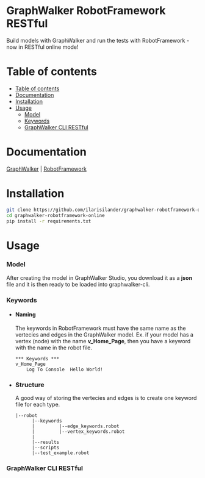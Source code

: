 # GraphWalker RobotFramework RESTful
Build models with GraphWalker and run the tests with RobotFramework - now in RESTful online mode!

# Table of contents
<!--ts-->
   * [Table of contents](#table-of-contents)
   * [Documentation](#documentation)
   * [Installation](#installation)
   * [Usage](#usage)
      * [Model](#model)
      * [Keywords](#keywords)
      * [GraphWalker CLI RESTful](#graphwalker-cli-restful)
<!--te-->

# Documentation
[GraphWalker](https://github.com/GraphWalker/graphwalker-project/wiki) | 
[RobotFramework](https://robotframework.org/#documentation)

# Installation
```bash
git clone https://github.com/ilarisilander/graphwalker-robotframework-online.git
cd graphwalker-robotframework-online
pip install -r requirements.txt
```

# Usage

### Model
After creating the model in GraphWalker Studio, you download it as a **json** file and it is then ready to be loaded into graphwalker-cli.

### Keywords
* #### Naming
  The keywords in RobotFramework must have the same name as the vertecies and edges in the GraphWalker model.
  Ex. if your model has a vertex (node) with the name **v_Home_Page**, then you have a keyword with the name in the robot file.
  ```robot
  *** Keywords ***
  v_Home_Page
      Log To Console  Hello World!
  ```
* ### Structure
  A good way of storing the vertecies and edges is to create one keyword file for each type.
  ```
  |--robot
        |--keywords
        |         |--edge_keywords.robot
        |         |--vertex_keywords.robot
        |
        |--results
        |--scripts
        |--test_example.robot
  ```

### GraphWalker CLI RESTful
